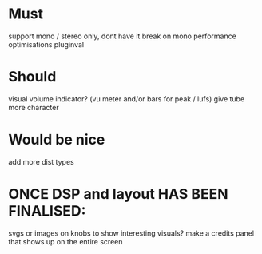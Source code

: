 # Must

support mono / stereo only, dont have it break on mono
performance optimisations
pluginval

# Should

visual volume indicator? (vu meter and/or bars for peak / lufs)
give tube more character

# Would be nice

add more dist types


# ONCE DSP and layout HAS BEEN FINALISED:
svgs or images on knobs to show interesting visuals?
make a credits panel that shows up on the entire screen

